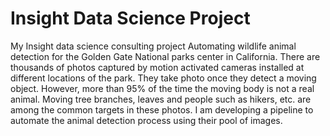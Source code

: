 # Insight Data Science Project
My Insight data science consulting project 
Automating wildlife animal detection for the Golden Gate National parks center in California.
There are thousands of photos captured by motion activated cameras installed at different locations of the park. They take photo once they detect a moving object. However, more than 95% of the time the moving body is not a real animal. Moving tree branches, leaves and people such as hikers, etc. are among the common targets in these photos.
I am developing a pipeline to automate the animal detection process using their pool of images.
  